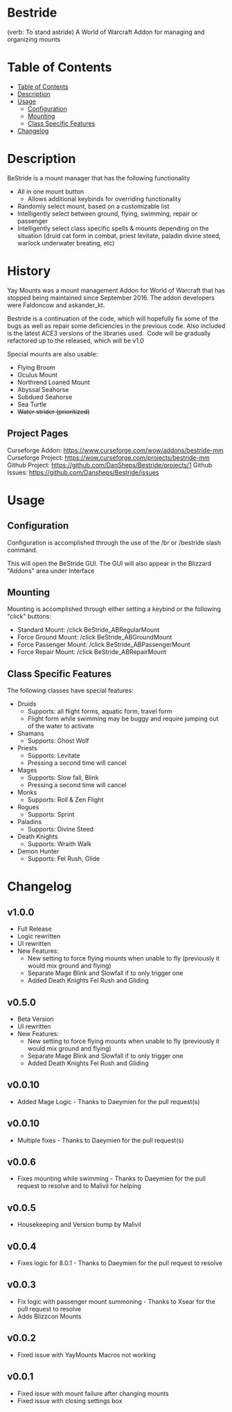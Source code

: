 # Bestride
(verb: To stand astride)
A World of Warcraft Addon for managing and organizing mounts

Table of Contents
=================
* [Table of Contents](#table-of-contents)
* [Description](#description)
* [Usage](#usage)
  * [Configuration](#configuration)
  * [Mounting](#mounting)
  * [Class Specific Features](#class-specific-features)
* [Changelog](#changelog)

Description
=================

BeStride is a mount manager that has the following functionality

* All in one mount button
  * Allows additional keybinds for overriding functionality
* Randomly select mount, based on a customizable list
* Intelligently select between ground, flying, swimming, repair or passenger
* Intelligently select class specific spells & mounts depending on the situation (druid cat form in combat, priest levitate, paladin divine steed, warlock underwater breating, etc)

History
=================
Yay Mounts was a mount management Addon for World of Warcraft that has stopped being maintained since September 2016. The addon developers were Faldoncow and askander_kt.

Bestride is a continuation of the code, which will hopefully fix some of the bugs as well as repair some deficiencies in the previous code. Also included is the latest ACE3 versions of the libraries used.  Code will be gradually refactored up to the released, which will be v1.0

Special mounts are also usable:

* Flying Broom
* Oculus Mount
* Northrend Loaned Mount
* Abyssal Seahorse
* Subdued Seahorse
* Sea Turtle
* ~~Water strider (prioritized)~~

Project Pages
-----------------

Curseforge Addon: https://www.curseforge.com/wow/addons/bestride-mm
Curseforge Project: https://wow.curseforge.com/projects/bestride-mm
Github Project: https://github.com/DanSheps/Bestride/projects/1
Github Issues: https://github.com/Dansheps/Bestride/issues

Usage
=================

Configuration
-----------------

Configuration is accomplished through the use of the /br or /bestride slash command.

This will open the BeStride GUI.  The GUI will also appear in the Blizzard "Addons" area under Interface

Mounting
-----------------

Mounting is accomplished through either setting a keybind or the following "click" buttons:

* Standard Mount: /click BeStride_ABRegularMount
* Force Ground Mount: /click BeStride_ABGroundMount
* Force Passenger Mount: /click BeStride_ABPassengerMount
* Force Repair Mount: /click BeStride_ABRepairMount

Class Specific Features
-----------------

The following classes have special features:

* Druids
  * Supports: all flight forms, aquatic form, travel form
  * Flight form while swimming may be buggy and require jumping out of the water to activate
* Shamans
  * Supports: Ghost Wolf
* Priests
  * Supports: Levitate
  * Pressing a second time will cancel
* Mages
  * Supports: Slow fall, Blink
  * Pressing a second time will cancel
* Monks
  * Supports: Roll & Zen Flight
* Rogues
  * Supports: Sprint
* Paladins
  * Supports: Divine Steed
* Death Knights
  * Supports: Wraith Walk
* Demon Hunter
  * Supports: Fel Rush, Glide

Changelog
=================
v1.0.0
-----------------
* Full Release
* Logic rewritten
* UI rewritten
* New Features:
  * New setting to force flying mounts when unable to fly (previously it would mix ground and flying)
  * Separate Mage Blink and Slowfall if to only trigger one
  * Added Death Knights Fel Rush and Gliding

v0.5.0
-----------------
* Beta Version
* UI rewritten
* New Features:
  * New setting to force flying mounts when unable to fly (previously it would mix ground and flying)
  * Separate Mage Blink and Slowfall if to only trigger one
  * Added Death Knights Fel Rush and Gliding

v0.0.10
-----------------
* Added Mage Logic - Thanks to Daeymien for the pull request(s)

v0.0.10
-----------------
* Multiple fixes - Thanks to Daeymien for the pull request(s)

v0.0.6
-----------------
* Fixes mounting while swimming - Thanks to Daeymien for the pull request to resolve and to Malivil for helping

v0.0.5
-----------------
* Housekeeping and Version bump by Malivil

v0.0.4
-----------------
* Fixes logic for 8.0.1 - Thanks to Daeymien for the pull request to resolve

v0.0.3
-----------------
* Fix logic with passenger mount summoning - Thanks to Xsear for the pull request to resolve
* Adds Blizzcon Mounts

v0.0.2
-----------------

* Fixed issue with YayMounts Macros not working

v0.0.1
-----------------

* Fixed issue with mount failure after changing mounts
* Fixed issue with closing settings box
